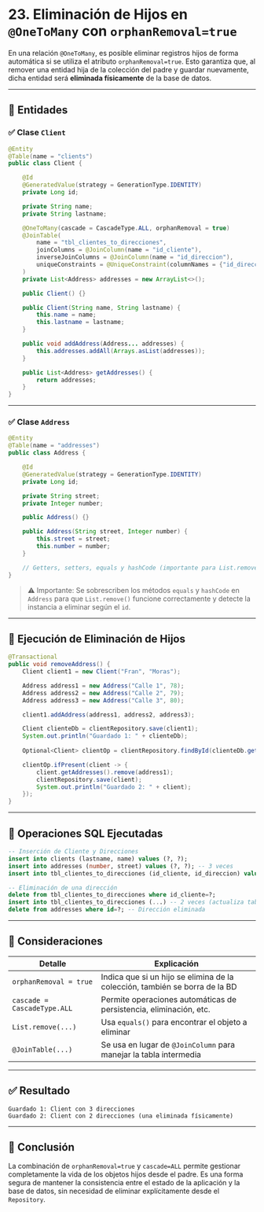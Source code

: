 # 23. Eliminación de Hijos en `@OneToMany` con `orphanRemoval=true`

En una relación `@OneToMany`, es posible eliminar registros hijos de forma automática si se utiliza el atributo `orphanRemoval=true`. Esto garantiza que, al remover una entidad hija de la colección del padre y guardar nuevamente, dicha entidad será **eliminada físicamente** de la base de datos.

---

## 🧾 Entidades

### ✅ Clase `Client`

```java
@Entity
@Table(name = "clients")
public class Client {

    @Id
    @GeneratedValue(strategy = GenerationType.IDENTITY)
    private Long id;

    private String name;
    private String lastname;

    @OneToMany(cascade = CascadeType.ALL, orphanRemoval = true)
    @JoinTable(
        name = "tbl_clientes_to_direcciones",
        joinColumns = @JoinColumn(name = "id_cliente"),
        inverseJoinColumns = @JoinColumn(name = "id_direccion"),
        uniqueConstraints = @UniqueConstraint(columnNames = {"id_direccion"})
    )
    private List<Address> addresses = new ArrayList<>();

    public Client() {}

    public Client(String name, String lastname) {
        this.name = name;
        this.lastname = lastname;
    }

    public void addAddress(Address... addresses) {
        this.addresses.addAll(Arrays.asList(addresses));
    }

    public List<Address> getAddresses() {
        return addresses;
    }
}
```

---

### ✅ Clase `Address`

```java
@Entity
@Table(name = "addresses")
public class Address {

    @Id
    @GeneratedValue(strategy = GenerationType.IDENTITY)
    private Long id;

    private String street;
    private Integer number;

    public Address() {}

    public Address(String street, Integer number) {
        this.street = street;
        this.number = number;
    }

    // Getters, setters, equals y hashCode (importante para List.remove)
}
```

> ⚠️ Importante: Se sobrescriben los métodos `equals` y `hashCode` en `Address` para que `List.remove()` funcione correctamente y detecte la instancia a eliminar según el `id`.

---

## 🧪 Ejecución de Eliminación de Hijos

```java
@Transactional
public void removeAddress() {
    Client client1 = new Client("Fran", "Moras");

    Address address1 = new Address("Calle 1", 78);
    Address address2 = new Address("Calle 2", 79);
    Address address3 = new Address("Calle 3", 80);

    client1.addAddress(address1, address2, address3);

    Client clienteDb = clientRepository.save(client1);
    System.out.println("Guardado 1: " + clienteDb);
    
    Optional<Client> clientOp = clientRepository.findById(clienteDb.getId());

    clientOp.ifPresent(client -> {
        client.getAddresses().remove(address1);
        clientRepository.save(client);
        System.out.println("Guardado 2: " + client);
    });
}
```

---

## 🧾 Operaciones SQL Ejecutadas

```sql
-- Inserción de Cliente y Direcciones
insert into clients (lastname, name) values (?, ?);
insert into addresses (number, street) values (?, ?); -- 3 veces
insert into tbl_clientes_to_direcciones (id_cliente, id_direccion) values (?, ?); -- 3 veces

-- Eliminación de una dirección
delete from tbl_clientes_to_direcciones where id_cliente=?;
insert into tbl_clientes_to_direcciones (...) -- 2 veces (actualiza tabla intermedia)
delete from addresses where id=?; -- Dirección eliminada
```

---

## 🧠 Consideraciones

| Detalle                     | Explicación                                                                 |
| --------------------------- | --------------------------------------------------------------------------- |
| `orphanRemoval = true`      | Indica que si un hijo se elimina de la colección, también se borra de la BD |
| `cascade = CascadeType.ALL` | Permite operaciones automáticas de persistencia, eliminación, etc.          |
| `List.remove(...)`          | Usa `equals()` para encontrar el objeto a eliminar                          |
| `@JoinTable(...)`           | Se usa en lugar de `@JoinColumn` para manejar la tabla intermedia           |

---

## ✅ Resultado

```text
Guardado 1: Client con 3 direcciones
Guardado 2: Client con 2 direcciones (una eliminada físicamente)
```

---

## 📌 Conclusión

La combinación de `orphanRemoval=true` y `cascade=ALL` permite gestionar completamente la vida de los objetos hijos desde el padre. Es una forma segura de mantener la consistencia entre el estado de la aplicación y la base de datos, sin necesidad de eliminar explícitamente desde el `Repository`.
